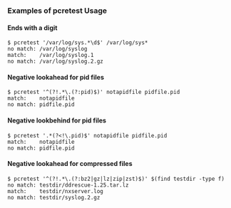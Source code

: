 ### Examples of pcretest Usage

#### Ends with a digit

    $ pcretest '/var/log/sys.*\d$' /var/log/sys*
    no match: /var/log/syslog
    match:    /var/log/syslog.1
    no match: /var/log/syslog.2.gz

#### Negative lookahead for pid files

    $ pcretest '^(?!.*\.(?:pid)$)' notapidfile pidfile.pid
    match:    notapidfile
    no match: pidfile.pid

#### Negative lookbehind for pid files

    $ pcretest '.*(?<!\.pid)$' notapidfile pidfile.pid
    match:    notapidfile
    no match: pidfile.pid

#### Negative lookahead for compressed files

    $ pcretest '^(?!.*\.(?:bz2|gz|lz|zip|zst)$)' $(find testdir -type f)
    no match: testdir/ddrescue-1.25.tar.lz
    match:    testdir/nxserver.log
    no match: testdir/syslog.2.gz

